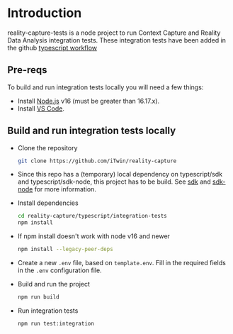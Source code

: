 # Introduction

reality-capture-tests is a node project to run Context Capture and Reality Data Analysis integration tests. These integration tests have been added in the github [typescript workflow](../../.github/workflows/typescript.yml)

## Pre-reqs

To build and run integration tests locally you will need a few things:

- Install [Node.js](https://nodejs.org/en/) v16 (must be greater than 16.17.x).
- Install [VS Code](https://code.visualstudio.com/).

## Build and run integration tests locally

- Clone the repository

  ```sh
  git clone https://github.com/iTwin/reality-capture
  ```

- Since this repo has a (temporary) local dependency on typescript/sdk and typescript/sdk-node, 
  this project has to be build. See [sdk](./../sdk/README.md) and [sdk-node](./../sdk-node/README.md) for more information.

- Install dependencies

  ```sh
  cd reality-capture/typescript/integration-tests
  npm install
  ```
- If npm install doesn't work with node v16 and newer

  ```sh
  npm install --legacy-peer-deps
  ```

- Create a new `.env` file, based on `template.env`. Fill in the required fields in the `.env` configuration file.

- Build and run the project

  ```sh
  npm run build
  ```

- Run integration tests
  
  ```sh
  npm run test:integration
  ```

